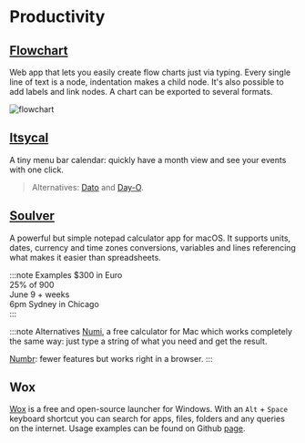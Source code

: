 # Productivity

## [Flowchart](https://flowchart.fun/)
Web app that lets you easily create flow charts just via typing. Every single line of text is a node, indentation makes a child node. It's also possible to add labels and link nodes. A chart can be exported to several formats.

![flowchart](/img/flowchart.png "Flowchart demo")

## [Itsycal](https://www.mowglii.com/itsycal/)
A tiny menu bar calendar: quickly have a month view and see your events with one click.

> Alternatives: [Dato](https://sindresorhus.com/dato) and [Day-O](https://shauninman.com/archive/2020/04/08/day_o_mac_menu_bar_clock_for_catalina).

## [Soulver](https://soulver.app/)
A powerful but simple notepad calculator app for macOS. It supports units, dates, currency and time zones conversions, variables and lines referencing what makes it easier than spreadsheets.

:::note Examples
$300 in Euro  
25% of 900  
June 9 + weeks  
6pm Sydney in Chicago  
:::

:::note Alternatives
[Numi](https://numi.app/), a free calculator for Mac which works completely the same way: just type a string of what you need and get the result.

[Numbr](https://numbr.dev/): fewer features but works right in a browser.
:::

## Wox
[Wox](http://www.wox.one/) is a free and open-source launcher for Windows. With an `Alt` + `Space` keyboard shortcut you can search for apps, files, folders and any queries on the internet. Usage examples can be found on Github [page](https://github.com/Wox-launcher/Wox).

